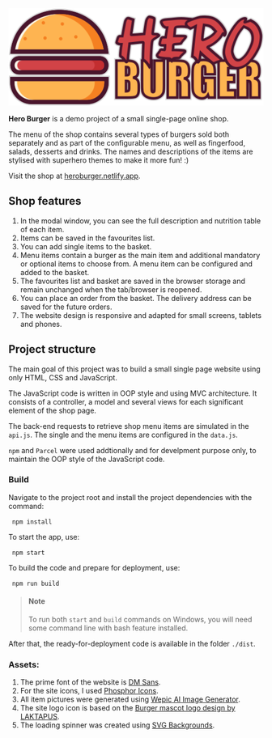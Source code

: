 ![Hero Burger logo](/img/hero-burger-logo.png "Hero Burger logo")

**Hero Burger** is a demo project of a small single-page online shop.

The menu of the shop contains several types of burgers sold both separately and as part of the configurable menu, as well as fingerfood, salads, desserts and drinks. The names and descriptions of the items are stylised with superhero themes to make it more fun! :)

Visit the shop at [heroburger.netlify.app](https://heroburger.netlify.app/).

## Shop features

1. In the modal window, you can see the full description and nutrition table of each item.
2. Items can be saved in the favourites list.
3. You can add single items to the basket.
4. Menu items contain a burger as the main item and additional mandatory or optional items to choose from. A menu item can be configured and added to the basket.
5. The favourites list and basket are saved in the browser storage and remain unchanged when the tab/browser is reopened.
6. You can place an order from the basket. The delivery address can be saved for the future orders.
7. The website design is responsive and adapted for small screens, tablets and phones.

## Project structure

The main goal of this project was to build a small single page website using only HTML, CSS and JavaScript.

The JavaScript code is written in OOP style and using MVC architecture. It consists of a controller, a model and several views for each significant element of the shop page.

The back-end requests to retrieve shop menu items are simulated in the `api.js`. The single and the menu items are configured in the `data.js`.

`npm` and `Parcel` were used addtionally and for develpment purpose only, to maintain the OOP style of the JavaScript code.

### Build

Navigate to the project root and install the project dependencies with the command:

```
 npm install
```

To start the app, use:

```
 npm start
```

To build the code and prepare for deployment, use:

```
 npm run build
```

> #### Note
>
> To run both `start` and `build` commands on Windows, you will need some command line with bash feature installed.

After that, the ready-for-deployment code is available in the folder `./dist`.

### Assets:

1. The prime font of the website is [DM Sans](https://fonts.google.com/specimen/DM+Sans).
2. For the site icons, I used [Phosphor Icons](https://phosphoricons.com).
3. All item pictures were generated using [Wepic AI Image Generator](https://wepik.com/ai).
4. The site logo icon is based on the [Burger mascot logo design by LAKTAPUS](https://www.freepik.com/free-vector/burger-mascot-logo-design_69439182.htm).
5. The loading spinner was created using [SVG Backgrounds](https://www.svgbackgrounds.com/elements/animated-svg-preloaders).
